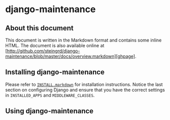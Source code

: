 # django-maintenance #

## About this document ##

This document is written in the Markdown format and contains some inline HTML.
The document is also available online at 
[http://github.com/steingrd/django-maintenance/blob/master/docs/overview.markdown][ghpage].

  [ghpage]: http://github.com/steingrd/django-maintenance/blob/master/docs/overview.markdown

## Installing django-maintenance ##

Please refer to [`INSTALL.markdown`][install] for installation instructions.
Notice the last section on configuring Django and ensure that you have the
correct settings in `INSTALLED_APPS` and `MIDDLEWARE_CLASSES`.

  [install]: http://github.com/steingrd/django-maintenance/blob/master/INSTALL.markdown

## Using django-maintenance ##
